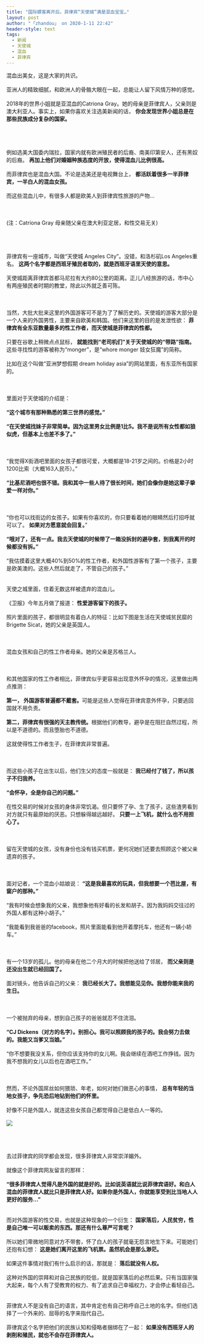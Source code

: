 ```yaml
---
title: "国际嫖客离开后，菲律宾“天使城”满是混血宝宝…"
layout: post
author: "「zhandou」 on 2020-1-11 22:42"
header-style: text
tags:
  - 新闻
  - 天使城
  - 混血
  - 菲律宾
---
```


<head></head>
<body>
 <div align="left">
   混血出美女，这是大家的共识。 
 </div>
 <br> 
 <div align="left">
   亚洲人的精致细腻，和欧洲人的骨骼大眼在一起，总能让人留下风情万种的感觉。 
 </div>
 <br> 
 <div align="left">
   2018年的世界小姐就是亚混血的Catriona Gray。她的母亲是菲律宾人，父亲则是澳大利亚人。事实上，如果你喜欢关注选美新闻的话， 
  <strong>你会发现世界小姐总是在那些民族成分复杂的国家。</strong> 
 </div>
 <br> 
 <br> 
 <br> 
 <br> 
 <div align="left">
   例如选美大国委内瑞拉，国家内就有欧洲殖民者的后裔、南美印第安人，还有黑奴的后裔。 
  <strong>再加上他们对婚姻种族态度的开放，使得混血儿比例很高。</strong> 
 </div>
 <br> 
 <div align="left">
   而菲律宾也是混血大国。不论是选美还是电视舞台上， 
  <strong>都活跃着很多一半菲律宾，一半白人的混血女孩。</strong> 
 </div>
 <br> 
 <div align="left">
   而这些混血儿中，有很多人都是欧美人到菲律宾性旅游的产物… 
 </div>
 <br> 
 <br> 
 <br> 
 <div align="left">
   (注：Catriona Gray 母亲随父亲在澳大利亚定居，和性交易无关) 
 </div>
 <br> 
 <br> 
 <br> 
 <br> 
 <div align="left">
   菲律宾有一座城市，叫做“天使城 Angeles City”。没错，和洛杉矶Los Angeles重名。 
  <strong>这两个名字都是西班牙殖民者取的，就是西班牙语里天使的意思。</strong> 
 </div>
 <br> 
 <div align="left">
   天使城距离菲律宾首都马尼拉有大约80公里的距离。正儿八经旅游的话，市中心有两座殖民者时期的教堂，除此以外就乏善可陈。 
 </div>
 <br> 
 <br> 
 <br> 
 <div align="left">
   当然，大批大批来这里的外国游客可不是为了了解历史的。天使城的游客大部分是一个人来的外国男性，主要来自欧美和韩国。他们来这里的目的是发泄性欲： 
  <strong>菲律宾有全东亚数量最多的性工作者，而天使城是菲律宾的性都。</strong> 
 </div>
 <br> 
 <div align="left">
   只要在谷歌上稍微点点鼠标， 
  <strong>就能找到“老司机们”关于天使城的的“带路”指南。</strong>这些寻找性的游客被称为“monger”，是“whore monger 妓女狂魔”的简称。 
 </div>
 <br> 
 <div align="left">
   比如在这个叫做“亚洲梦想假期 dream holiday asia”的网站里面，有东亚所有国家的。 
 </div>
 <br> 
 <br> 
 <br> 
 <div align="left">
   里面对于天使城的介绍是： 
 </div>
 <br> 
 <div align="left"> 
  <strong>“这个城市有那种熟悉的第三世界的感觉。”</strong> 
 </div>
 <br> 
 <div align="left"> 
  <strong>“在天使城找妹子非常简单。因为这里男女比例是1比5。我不是说所有女性都如狼似虎，但基本上也差不多了。”</strong> 
 </div>
 <br> 
 <br> 
 <br> 
 <div align="left">
   “我觉得X街酒吧里面的女孩子都很可爱，大概都是18-21岁之间的。价格是2小时1200比索（大概163人民币）。” 
 </div>
 <br> 
 <div align="left"> 
  <strong>“比基尼酒吧也很不错。我和其中一些人待了很长时间，她们会像你是她这辈子挚爱一样对你。”</strong> 
 </div>
 <br> 
 <br> 
 <br> 
 <div align="left">
   “你也可以找街边的女孩子。如果有你喜欢的，你只要看着她的眼睛然后打招呼就可以了。 
  <strong>如果对方愿意就会回复。</strong>” 
  <br> 
 </div>
 <br> 
 <div align="left"> 
  <strong>“哦对了，还有一点。我去天使城的时候带了一箱没拆封的避孕套，到我离开的时候都没有拆。”</strong> 
 </div>
 <br> 
 <div align="left">
   “我估摸着这里大概40%到50%的性工作者，和外国性游客有了第一个孩子，主要是欧美澳的。这些人然后就走了，不管自己的孩子。” 
 </div>
 <br> 
 <br> 
 <div align="left">
   天使之城里面，住着无数这样被遗弃的混血儿。 
  <br> 
 </div>
 <br> 
 <div align="left">
   《卫报》今年五月做了报道： 
  <strong>性爱游客留下的孩子。</strong> 
 </div>
 <br> 
 <div align="left">
   照片里面的孩子，都很明显有着白人的特征：比如下图是生活在天使城贫民窟的Brigette Sicat，她的父亲是英国人。 
 </div>
 <br> 
 <br> 
 <br> 
 <div align="left">
   混血女孩和自己的性工作者母亲。她的父亲是苏格兰人。 
 </div>
 <br> 
 <br> 
 <br> 
 <div align="left">
   和其他国家的性工作者相比，菲律宾似乎更容易出现意外怀孕的情况，这里做出两点推测： 
 </div>
 <br> 
 <div align="left"> 
  <strong>第一， 外国游客普遍都不戴套。</strong>可能是这些人觉得在菲律宾意外怀孕，只要逃回国就不用负责。 
 </div>
 <br> 
 <div align="left"> 
  <strong>第二，菲律宾有很强的天主教传统。</strong>根据他们的教导，避孕是在阻拦自然过程，所以是不道德的。而且堕胎也不道德。 
 </div>
 <br> 
 <div align="left">
   这就使得性工作者生子，在菲律宾非常普遍。 
 </div>
 <br> 
 <br> 
 <br> 
 <div align="left">
   而这些小孩子在出生以后，他们生父的态度一般就是： 
  <strong>我已经付了钱了，所以孩子不归我养。</strong> 
 </div>
 <br> 
 <div align="left"> 
  <strong>“会怀孕，全是你自己的问题。”</strong> 
 </div>
 <br> 
 <div align="left">
   在性交易的时候对女孩的身体非常饥渴。但只要怀了孕、生了孩子，这些渣男看到对方就只有最原始的厌恶。只想躲得越远越好。 
  <strong>只要一上飞机，就什么也不用担心了。</strong> 
 </div>
 <br> 
 <br> 
 <br> 
 <div align="left">
   留在天使城的女孩，没有身份也没有钱买机票，更何况她们还要去照顾这个被父亲遗弃的孩子。 
 </div>
 <br> 
 <br> 
 <br> 
 <div align="left">
   面对记者，一个混血小姑娘说： 
  <strong>“这是我最喜欢的玩具，但我想要一个芭比屋，有窗户的那种。”</strong> 
 </div>
 <br> 
 <div align="left">
   “我有时候会想象我的父亲，我想象他有好看的长发和胡子。因为我妈妈交往过的外国人都有这种小胡子。” 
 </div>
 <br> 
 <div align="left">
   “我能看到我爸爸的facebook，照片里面能看到他开着摩托车，他还有一辆小轿车。” 
 </div>
 <br> 
 <br> 
 <br> 
 <div align="left">
   有一个13岁的孤儿。他的母亲在他二个月大的时候把他送给了邻居， 
  <strong>而父亲则是还没出生就已经回国了。</strong> 
 </div>
 <br> 
 <div align="left">
   面对镜头，他告诉自己的父亲： 
  <strong>我已经长大了。我想能见见你。我想你能来我的生日。</strong> 
 </div>
 <br> 
 <br> 
 <br> 
 <div align="left">
   一个被抛弃的母亲，想到自己孩子的爸爸就忍不住流泪。 
 </div>
 <br> 
 <div align="left"> 
  <strong>“CJ Dickens（对方的名字）。别担心。我可以照顾我的孩子的。我会努力去做的。我能又当爹又当娘。”</strong> 
 </div>
 <br> 
 <div align="left">
   “你不想要我没关系，但你应该支持你的女儿啊。我会继续在酒吧工作挣钱。因为我不想我的女儿以后也在酒吧工作。” 
 </div>
 <br> 
 <br> 
 <br> 
 <div align="left">
   然而，不论外国屌丝如何猥琐、年老，如何对她们做恶心的事情， 
  <strong>总有年轻的当地女孩子，争先恐后地钻到他们的怀里。</strong> 
 </div>
 <br> 
 <div align="left">
   好像不只是外国人，就连这些女孩自己都觉得自己是低白人一等的。 
 </div>
 <br> 
 <img src="https://mmbiz.qpic.cn/mmbiz_jpg/VnKUHtWf7xys8wBWfkYTluWA4DTZ6KqibI4yctP21CXaiaFV3Nz5MsZjicCeia5zZZABKMuBptCTibIxdJ9spvcY05w/640?wx_fmt=jpeg" onload="thumbImg(this)">
 <br> 
 <br> 
 <br> 
 <br> 
 <br> 
 <div align="left">
   去过菲律宾的同学都会发现，很多菲律宾人非常崇洋媚外。 
 </div>
 <br> 
 <div align="left">
   就像这个菲律宾网友留言的那样： 
 </div>
 <br> 
 <div align="left"> 
  <strong>“很多菲律宾人觉得凡是外国的就是好的。比如说英语就比说菲律宾语好。和白人混血的菲律宾人就比只是菲律宾人好。如果你是外国人，你就能享受到比当地人人更好的服务…”<br> </strong> 
 </div>
 <br> 
 <br> 
 <div align="left">
   而对外国游客的性交易，也就是这种现象的一个衍生： 
  <strong>国家落后，人民贫穷，性是自己唯一可以贩卖的东西。那还有什么尊严可言呢？</strong> 
 </div>
 <br> 
 <div align="left">
   所以她们卑微地同意对方不带套，怀了白人的孩子就毫无怨言地生下来。可能她们还抱有幻想： 
  <strong>这是她们离开这里的飞机票。虽然机会是那么渺茫。</strong> 
 </div>
 <br> 
 <div align="left">
   如果这件事情对我们有什么启示的话，那就是： 
  <strong>落后就没有人权。</strong> 
 </div>
 <br> 
 <div align="left">
   这种对外国的崇拜和对自己民族的贬低，就是国家落后的必然后果。只有当国家强大起来，每个人有了受教育的权力、有了追求自己幸福权力，才会停止看轻自己。 
 </div>
 <br> 
 <br> 
 <div align="left">
   菲律宾人不是没有自己的语言，其中肯定也有自己称呼自己土地的名字。但他们选择了一个外来的、屈辱的名字来指代自己。 
 </div>
 <br> 
 <div align="left">
   菲律宾这个名字把他们的民族认知和侵略者捆绑在了一起： 
  <strong>如果没有西班牙人的剥削和殖民，就也不会存在菲律宾人。</strong> 
 </div>
 <br>
</body>


